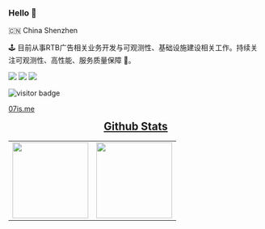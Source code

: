 ### Hello 👋

🇨🇳 China Shenzhen

🕹 目前从事RTB广告相关业务开发与可观测性、基础设施建设相关工作。持续关注可观测性、高性能、服务质量保障 🔭。

<img  src="https://img.shields.io/badge/go-%2300ADD8.svg?&style=plastic&logo=go&logoColor=white"/> <img src="https://img.shields.io/badge/php-%23777BB4.svg?&style=plastic&logo=php&logoColor=white"/> <img  src="https://img.shields.io/badge/react-%2300ADD8.svg?&style=plastic&logo=react&logoColor=white"/>

<img src="https://visitor-badge.laobi.icu/badge?page_id=kilingzhang.kilingzhang" alt="visitor badge"/>    


[07is.me](https://07is.me)

<div align="center"><h2 align="center" style="margin: 5px 10px;"><u><b>Github Stats</u></b></h2>
<table cellpadding="10">
    <tr>
        <td style="text-align: center;">
            <image src="https://github-readme-stats.vercel.app/api?username=kilingzhang&show_icons=true&layout=compact" height="150" />
        </td>
        <td style="text-align: center;">
            <image src="https://github-readme-stats.vercel.app/api/top-langs/?username=kilingzhang&show_icons=true&layout=compact&hide=vue,javascript,html,css,cmake,m4,python" height="150" />
        </td>
    </tr>
</table>
